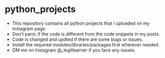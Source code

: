 # python_projects
- This repository contains all python projects that I uploaded on my Instagram page.
- Don't panic if the code is different from the code snippets in my posts.
- Code is changed and updted if there are some bugs or issues.
- Install the required modules/libraries/packages first wherever needed.
- DM me on Instagram @_legitlearner if you face any issues.
